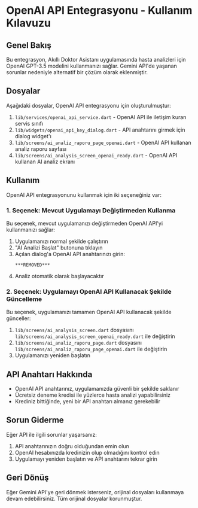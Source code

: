 # OpenAI API Entegrasyonu - Kullanım Kılavuzu

## Genel Bakış

Bu entegrasyon, Akıllı Doktor Asistanı uygulamasında hasta analizleri için OpenAI GPT-3.5 modelini kullanmanızı sağlar. Gemini API'de yaşanan sorunlar nedeniyle alternatif bir çözüm olarak eklenmiştir.

## Dosyalar

Aşağıdaki dosyalar, OpenAI API entegrasyonu için oluşturulmuştur:

1. `lib/services/openai_api_service.dart` - OpenAI API ile iletişim kuran servis sınıfı
2. `lib/widgets/openai_api_key_dialog.dart` - API anahtarını girmek için dialog widget'ı
3. `lib/screens/ai_analiz_raporu_page_openai.dart` - OpenAI API kullanan analiz raporu sayfası
4. `lib/screens/ai_analysis_screen_openai_ready.dart` - OpenAI API kullanan AI analiz ekranı

## Kullanım

OpenAI API entegrasyonunu kullanmak için iki seçeneğiniz var:

### 1. Seçenek: Mevcut Uygulamayı Değiştirmeden Kullanma

Bu seçenek, mevcut uygulamanızı değiştirmeden OpenAI API'yi kullanmanızı sağlar:

1. Uygulamanızı normal şekilde çalıştırın
2. "AI Analizi Başlat" butonuna tıklayın
3. Açılan dialog'a OpenAI API anahtarınızı girin:
   ```
   ***REMOVED***
   ```
4. Analiz otomatik olarak başlayacaktır

### 2. Seçenek: Uygulamayı OpenAI API Kullanacak Şekilde Güncelleme

Bu seçenek, uygulamanızı tamamen OpenAI API kullanacak şekilde günceller:

1. `lib/screens/ai_analysis_screen.dart` dosyasını `lib/screens/ai_analysis_screen_openai_ready.dart` ile değiştirin
2. `lib/screens/ai_analiz_raporu_page.dart` dosyasını `lib/screens/ai_analiz_raporu_page_openai.dart` ile değiştirin
3. Uygulamanızı yeniden başlatın

## API Anahtarı Hakkında

- OpenAI API anahtarınız, uygulamanızda güvenli bir şekilde saklanır
- Ücretsiz deneme kredisi ile yüzlerce hasta analizi yapabilirsiniz
- Krediniz bittiğinde, yeni bir API anahtarı almanız gerekebilir

## Sorun Giderme

Eğer API ile ilgili sorunlar yaşarsanız:

1. API anahtarınızın doğru olduğundan emin olun
2. OpenAI hesabınızda kredinizin olup olmadığını kontrol edin
3. Uygulamayı yeniden başlatın ve API anahtarını tekrar girin

## Geri Dönüş

Eğer Gemini API'ye geri dönmek isterseniz, orijinal dosyaları kullanmaya devam edebilirsiniz. Tüm orijinal dosyalar korunmuştur.
